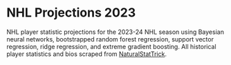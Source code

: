 # NHL Projections 2023
NHL player statistic projections for the 2023-24 NHL season using Bayesian neural networks, bootstrapped random forest regression, support vector regression, ridge regression, and extreme gradient boosting. All historical player statistics and bios scraped from [NaturalStatTrick](https://www.naturalstattrick.com "NST Homepage").
